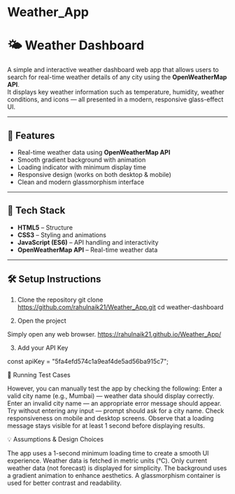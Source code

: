 # Weather_App

# 🌤️ Weather Dashboard

A simple and interactive weather dashboard web app that allows users to search for real-time weather details of any city using the **OpenWeatherMap API**.  
It displays key weather information such as temperature, humidity, weather conditions, and icons — all presented in a modern, responsive glass-effect UI.

---

## 🚀 Features

- Real-time weather data using **OpenWeatherMap API**  
- Smooth gradient background with animation  
- Loading indicator with minimum display time  
- Responsive design (works on both desktop & mobile)  
- Clean and modern glassmorphism interface  

---

## 🧩 Tech Stack

- **HTML5** – Structure  
- **CSS3** – Styling and animations  
- **JavaScript (ES6)** – API handling and interactivity  
- **OpenWeatherMap API** – Real-time weather data  

---

## 🛠️ Setup Instructions
 1. Clone the repository
git clone https://github.com/rahulnaik21/Weather_App.git
cd weather-dashboard


2. Open the project

Simply open  any web browser.
https://rahulnaik21.github.io/Weather_App/



3. Add your API Key

const apiKey = "5fa4efd574c1a9eaf4de5ad56ba915c7";


🧪 Running Test Cases

However, you can manually test the app by checking the following:
Enter a valid city name (e.g., Mumbai) — weather data should display correctly.
Enter an invalid city name — an appropriate error message should appear.
Try without entering any input — prompt should ask for a city name.
Check responsiveness on mobile and desktop screens.
Observe that a loading message stays visible for at least 1 second before displaying results.


💡 Assumptions & Design Choices

The app uses a 1-second minimum loading time to create a smooth UI experience.
Weather data is fetched in metric units (°C).
Only current weather data (not forecast) is displayed for simplicity.
The background uses a gradient animation to enhance aesthetics.
A glassmorphism container is used for better contrast and readability.
